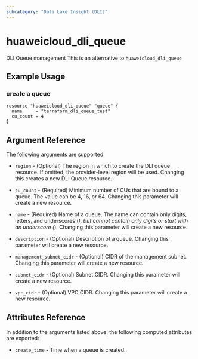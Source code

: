 ```yaml
---
subcategory: "Data Lake Insight (DLI)"
---
```


# huaweicloud\_dli\_queue

DLI Queue management
This is an alternative to `huaweicloud_dli_queue`

## Example Usage

### create a queue

```hcl
resource "huaweicloud_dli_queue" "queue" {
  name     = "terraform_dli_queue_test"
  cu_count = 4
}
```

## Argument Reference

The following arguments are supported:

* `region` - (Optional) The region in which to create the DLI queue resource. If omitted, the provider-level region will be used. Changing this creates a new DLI Queue resource.

* `cu_count` -
  (Required)
  Minimum number of CUs that are bound to a queue. The value can be 4,
  16, or 64. Changing this parameter will create a new resource.

* `name` -
  (Required)
  Name of a queue. The name can contain only digits, letters, and
  underscores (_), but cannot contain only digits or start with an
  underscore (_). Changing this parameter will create a new resource.

* `description` -
  (Optional)
  Description of a queue. Changing this parameter will create a new resource.

* `management_subnet_cidr` -
  (Optional)
  CIDR of the management subnet. Changing this parameter will create a new resource.

* `subnet_cidr` -
  (Optional)
  Subnet CIDR. Changing this parameter will create a new resource.

* `vpc_cidr` -
  (Optional)
  VPC CIDR. Changing this parameter will create a new resource.

## Attributes Reference

In addition to the arguments listed above, the following computed attributes are exported:

* `create_time` -
  Time when a queue is created.
